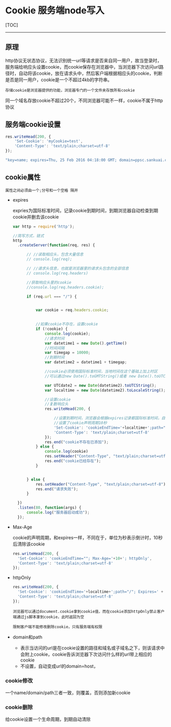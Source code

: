 # Cookie 服务端node写入

[TOC]
***
## 原理

http协议无状态协议，无法识别统一url等请求是否来自同一用户，故当登录时，服务端给响应头设置cookie，而cookie保存在浏览器中，当浏览器下次访问url路径时，自动将该cookie，放在请求头中，然后客户端根据相应头的cookie，判断是否是同一用户，cookie是一个不超过4kb的字符串。

`存储cookie是浏览器提供的功能，浏览器专门的一个文件夹存放所有cookie`

同一个域名存放cookie不超过20个，不同浏览器可能不一样，cookie不属于http协议

## 服务端cookie设置

```js
res.writeHead(200, {
	'Set-Cookie': 'myCookie=test',
	'Content-Type': 'text/plain;charset=utf-8'
});
```

```js
"key=name; expires=Thu, 25 Feb 2016 04:18:00 GMT; domain=ppsc.sankuai.com; path=/; secure; HttpOnly"
```

## cookie属性

`属性之间必须由一个;分号和一个空格 隔开`

+ expires

  expries为国际标准时间，记录cookie到期时间，到期浏览器自动检查到期cookie并删去该cookie

  ```js
  var http = require('http');
  
  //简写方式，链式
  http
  	.createServer(function(req, res) {
  
  		// //读取相应头，包含大量信息
  		// console.log(req);
  
  		// //请求头信息，也就是浏览器里的请求头包含的全部信息
  		// console.log(req.headers)
  
  		//获取响应头里的cookie
  		//console.log(req.headers.cookie);
  
  		if (req.url === "/") {
  
  
  			var cookie = req.headers.cookie;
  			
  
  			//如果cookie不存在，设置cookie
  			if (!cookie) {
  				console.log(cookie);
  				//请求时间
  				var datetime1 = new Date().getTime()
  				//时间间隔
  				var timegap = 10000;
  				//到期时间
  				var datetime2 = datetime1 + timegap;
  
  				//cookie必须使用国际标准时间，当地时间在这个基础上加上时区
  				//可以通过new Date().toGMTString()或者 new Date().toUTCString() 来获得。两者等价
  
  				var UTCdate2 = new Date(datetime2).toUTCString();
  				var localtime = new Date(datetime2).toLocaleString();
  
  				//设置cookie
  				//复数响应头
  				res.writeHead(200, {
  
  					//设置到期时间，浏览器会根据expires记录都国际标准时间，自动清除过期cookie
  					//设置了cookie声明周期10秒
  					'Set-Cookie': 'cookieEndTime='+localtime+';path="/"; Expires=' + UTCdate2,
  					'Content-Type': 'text/plain;charset=utf-8'
  				});
  				res.end("cookie不存在已添加");
  			} else {
  				console.log(cookie)
  				res.setHeader("Content-Type", "text/plain;charset=utf-8");
  				res.end("cookie已经存在");
  			}
  
  
  		} else {
  			res.setHeader("Content-Type", "text/plain;charset=utf-8");
  			res.end("请求失败");
  		}
  
  	})
  	.listen(80, function(args) {
  		console.log("服务器启动成功");
  	});
  ```

+ Max-Age

  cookie的声明周期，和expires一样，不同在于，单位为秒表示倒计时，10秒后清除该cookie

  ```js
  res.writeHead(200, {
  	'Set-Cookie': 'cookieEndTime=""; Max-Age='+10+'; httpOnly',
  	'Content-Type': 'text/plain;charset=utf-8'
  });
  ```

+ httpOnly

  ```js
  res.writeHead(200, {
  	'Set-Cookie': 'cookieEndTime='+localtime+';path="/"; Expires=' + UTCdate2 + '; httpOnly',
  	'Content-Type': 'text/plain;charset=utf-8'
  });
  ```

  `浏览器可以通过document.cookie拿到cookie值，而在cookie添加httpOnly禁止客户端通过js脚本拿到cookie，此时返回为空`

  `限制客户端不能修改删除cookie，只有服务端有权限`

+ domain和path

  + 表示当访问的url是在cookie设置的路径和域名或子域名之下，则该请求中会附上cookie，cookie告诉浏览器下次访问什么样的url带上相应的cookie
  + 不设置，自动变成url的domain=host，

### cookie修改
一个name/domain/path三者一致，则覆盖，否则添加新cookie
### cookie删除
给cookie设置一个生命周期，到期自动清除

  